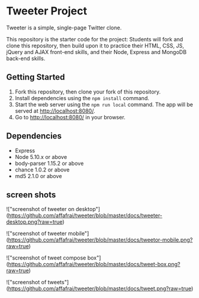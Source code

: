 
# Tweeter Project

Tweeter is a simple, single-page Twitter clone.

This repository is the starter code for the project: Students will fork and clone this repository, then build upon it to practice their HTML, CSS, JS, jQuery and AJAX front-end skills, and their Node, Express and MongoDB back-end skills.

## Getting Started

1. Fork this repository, then clone your fork of this repository.
2. Install dependencies using the `npm install` command.
3. Start the web server using the `npm run local` command. The app will be served at <http://localhost:8080/>.
4. Go to <http://localhost:8080/> in your browser.

## Dependencies

- Express
- Node 5.10.x or above
- body-parser 1.15.2 or above
- chance 1.0.2 or above
- md5 2.1.0 or above

## screen shots

!["screenshot of tweeter on desktop"] (https://github.com/affafrai/tweeter/blob/master/docs/tweeter-desktop.png?raw=true)

!["screenshot of tweeter mobile"] (https://github.com/affafrai/tweeter/blob/master/docs/tweetor-mobile.png?raw=true)

!["screenshot of tweet compose box"] (https://github.com/affafrai/tweeter/blob/master/docs/tweet-box.png?raw=true)

!["screenshot of tweets"] (https://github.com/affafrai/tweeter/blob/master/docs/tweet.png?raw=true)

